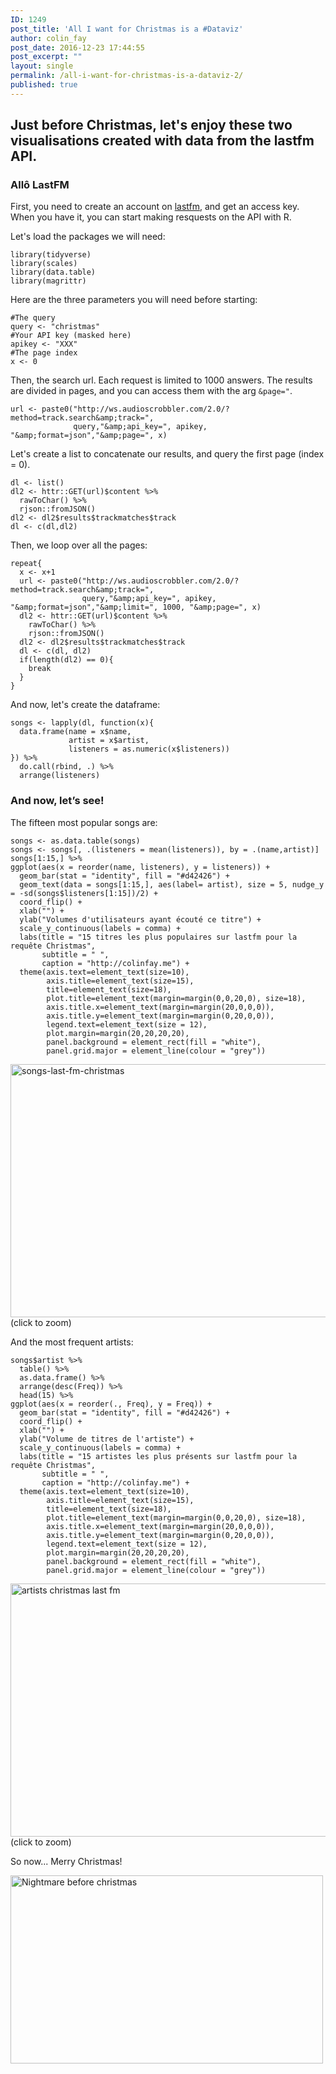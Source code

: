 ```yaml
---
ID: 1249
post_title: 'All I want for Christmas is a #Dataviz'
author: colin_fay
post_date: 2016-12-23 17:44:55
post_excerpt: ""
layout: single
permalink: /all-i-want-for-christmas-is-a-dataviz-2/
published: true
---
```

## Just before Christmas, let's enjoy these two visualisations created with data from the lastfm API.
<!--more-->
### Allô LastFM
First, you need to create an account on <a href="http://www.last.fm/api" target="_blank">lastfm</a>, and get an access key. When you have it, you can start making resquests on the API with R.

Let's load the packages we will need:
```{r} 
library(tidyverse)
library(scales)
library(data.table)
library(magrittr)
```
Here are the three parameters you will need before starting:

```{r} 
#The query
query <- "christmas"
#Your API key (masked here)
apikey <- "XXX"
#The page index
x <- 0
```

Then, the search url. Each request is limited to 1000 answers. The results are divided in pages, and you can access them with the arg `&page="`.

```{r} 
url <- paste0("http://ws.audioscrobbler.com/2.0/?method=track.search&amp;track=", 
              query,"&amp;api_key=", apikey, "&amp;format=json","&amp;page=", x)
```

Let's create a list to concatenate our results, and query the first page (index = 0).
```{r} 
dl <- list()
dl2 <- httr::GET(url)$content %>%
  rawToChar() %>% 
  rjson::fromJSON()
dl2 <- dl2$results$trackmatches$track
dl <- c(dl,dl2)
```
Then, we loop over all the pages:

```{r} 
repeat{
  x <- x+1
  url <- paste0("http://ws.audioscrobbler.com/2.0/?method=track.search&amp;track=", 
                query,"&amp;api_key=", apikey, "&amp;format=json","&amp;limit=", 1000, "&amp;page=", x)
  dl2 <- httr::GET(url)$content %>%
    rawToChar() %>% 
    rjson::fromJSON()
  dl2 <- dl2$results$trackmatches$track
  dl <- c(dl, dl2)
  if(length(dl2) == 0){
    break
  }
}
```

And now, let's create the dataframe:
```{r} 
songs <- lapply(dl, function(x){
  data.frame(name = x$name, 
             artist = x$artist, 
             listeners = as.numeric(x$listeners))
}) %>%
  do.call(rbind, .) %>% 
  arrange(listeners)
```

### And now, let’s see!
The fifteen most popular songs are:

```{r} 
songs <- as.data.table(songs)
songs <- songs[, .(listeners = mean(listeners)), by = .(name,artist)]
songs[1:15,] %>%
ggplot(aes(x = reorder(name, listeners), y = listeners)) +
  geom_bar(stat = "identity", fill = "#d42426") +
  geom_text(data = songs[1:15,], aes(label= artist), size = 5, nudge_y = -sd(songs$listeners[1:15])/2) + 
  coord_flip() + 
  xlab("") +
  ylab("Volumes d'utilisateurs ayant écouté ce titre") +
  scale_y_continuous(labels = comma) +
  labs(title = "15 titres les plus populaires sur lastfm pour la requête Christmas", 
       subtitle = " ",
       caption = "http://colinfay.me") + 
  theme(axis.text=element_text(size=10),
        axis.title=element_text(size=15),
        title=element_text(size=18),
        plot.title=element_text(margin=margin(0,0,20,0), size=18),
        axis.title.x=element_text(margin=margin(20,0,0,0)),
        axis.title.y=element_text(margin=margin(0,20,0,0)),
        legend.text=element_text(size = 12),
        plot.margin=margin(20,20,20,20), 
        panel.background = element_rect(fill = "white"), 
        panel.grid.major = element_line(colour = "grey"))
```

<a href="https://colinfay.github.io/wp-content/uploads/2016/12/songs-last-fm-christmas.jpeg"><img class="aligncenter size-large wp-image-1186" src="https://colinfay.github.io/wp-content/uploads/2016/12/songs-last-fm-christmas-1024x512.jpeg" alt="songs-last-fm-christmas" width="809" height="405" /></a>(click to zoom)

And the most frequent artists:
```{r} 
songs$artist %>%
  table() %>%
  as.data.frame() %>%
  arrange(desc(Freq)) %>%
  head(15) %>%
ggplot(aes(x = reorder(., Freq), y = Freq)) +
  geom_bar(stat = "identity", fill = "#d42426") +
  coord_flip() + 
  xlab("") +
  ylab("Volume de titres de l'artiste") +
  scale_y_continuous(labels = comma) +
  labs(title = "15 artistes les plus présents sur lastfm pour la requête Christmas", 
       subtitle = " ",
       caption = "http://colinfay.me") + 
  theme(axis.text=element_text(size=10),
        axis.title=element_text(size=15),
        title=element_text(size=18),
        plot.title=element_text(margin=margin(0,0,20,0), size=18),
        axis.title.x=element_text(margin=margin(20,0,0,0)),
        axis.title.y=element_text(margin=margin(0,20,0,0)),
        legend.text=element_text(size = 12),
        plot.margin=margin(20,20,20,20), 
        panel.background = element_rect(fill = "white"), 
        panel.grid.major = element_line(colour = "grey"))
```

<a href="https://colinfay.github.io/wp-content/uploads/2016/12/artist-christmas-lastfm.jpeg"><img class="aligncenter size-large wp-image-1184" title="" src="https://colinfay.github.io/wp-content/uploads/2016/12/artist-christmas-lastfm-1024x512.jpeg" alt="artists christmas last fm" width="809" height="405" /></a>(click to zoom)

So now... Merry Christmas!

<a title="" href="https://colinfay.github.io/wp-content/uploads/2016/12/b546c88a28a7c2423d2a32bc85d1f106.gif"><img class="aligncenter size-full wp-image-1182" title="" src="https://colinfay.github.io/wp-content/uploads/2016/12/b546c88a28a7c2423d2a32bc85d1f106.gif" alt="Nightmare before christmas" width="500" height="301" /></a>
